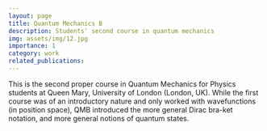 ```yaml
---
layout: page
title: Quantum Mechanics B
description: Students' second course in quantum mechanics
img: assets/img/12.jpg
importance: 1
category: work
related_publications:
---
```


This is the second proper course in Quantum Mechanics for Physics students at Queen Mary, University of London (London, UK). While the first course was of an introductory nature and only worked with wavefunctions (in position space), QMB introduced the more general Dirac bra-ket notation, and more general notions of quantum states.
